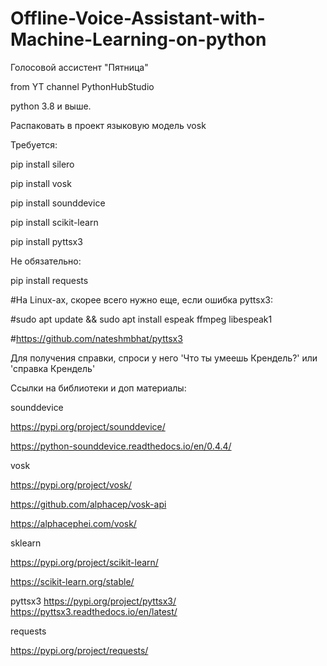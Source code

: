 # Offline-Voice-Assistant-with-Machine-Learning-on-python

Голосовой ассистент "Пятница"

from YT channel PythonHubStudio

python 3.8 и выше.

Распаковать в проект языковую модель vosk

Требуется:

pip install silero

pip install vosk

pip install sounddevice

pip install scikit-learn

pip install pyttsx3

Не обязательно:

pip install requests


#На Linux-ax, скорее всего нужно еще, если ошибка pyttsx3:

#sudo apt update && sudo apt install espeak ffmpeg libespeak1

#https://github.com/nateshmbhat/pyttsx3


Для получения справки, спроси у него 'Что ты умеешь Крендель?' или 'справка Крендель'


Ссылки на библиотеки и доп материалы:

sounddevice

https://pypi.org/project/sounddevice/

https://python-sounddevice.readthedocs.io/en/0.4.4/

vosk

https://pypi.org/project/vosk/

https://github.com/alphacep/vosk-api

https://alphacephei.com/vosk/

sklearn

https://pypi.org/project/scikit-learn/

https://scikit-learn.org/stable/

pyttsx3
https://pypi.org/project/pyttsx3/
https://pyttsx3.readthedocs.io/en/latest/

requests

https://pypi.org/project/requests/
